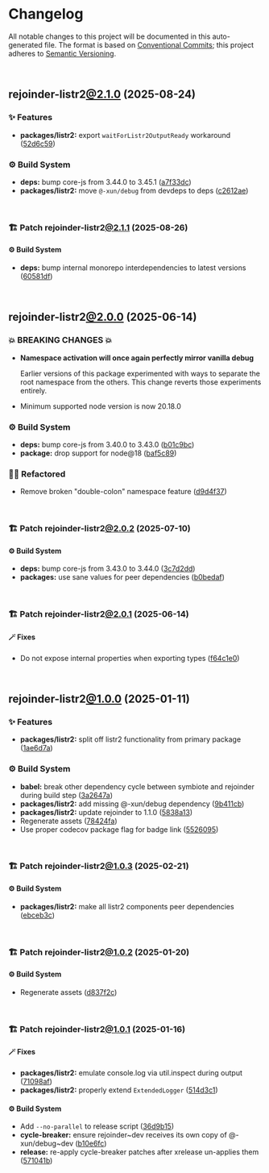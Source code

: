 # Changelog

All notable changes to this project will be documented in this auto-generated
file. The format is based on [Conventional Commits][1];
this project adheres to [Semantic Versioning][2].

<br />

## rejoinder-listr2[@2.1.0][3] (2025-08-24)

### ✨ Features

- **packages/listr2:** export `waitForListr2OutputReady` workaround ([52d6c59][4])

### ⚙️ Build System

- **deps:** bump core-js from 3.44.0 to 3.45.1 ([a7f33dc][5])
- **packages/listr2:** move `@-xun/debug` from devdeps to deps ([c2612ae][6])

<br />

### 🏗️ Patch rejoinder-listr2[@2.1.1][7] (2025-08-26)

#### ⚙️ Build System

- **deps:** bump internal monorepo interdependencies to latest versions ([60581df][8])

<br />

## rejoinder-listr2[@2.0.0][9] (2025-06-14)

### 💥 BREAKING CHANGES 💥

- **Namespace activation will once again perfectly mirror vanilla debug**

  Earlier versions of this package experimented with ways to separate the root namespace from the others. This change reverts those experiments entirely.

- Minimum supported node version is now 20.18.0

### ⚙️ Build System

- **deps:** bump core-js from 3.40.0 to 3.43.0 ([b01c9bc][10])
- **package:** drop support for node\@18 ([baf5c89][11])

### 🧙🏿 Refactored

- Remove broken "double-colon" namespace feature ([d9d4f37][12])

<br />

### 🏗️ Patch rejoinder-listr2[@2.0.2][13] (2025-07-10)

#### ⚙️ Build System

- **deps:** bump core-js from 3.43.0 to 3.44.0 ([3c7d2dd][14])
- **packages:** use sane values for peer dependencies ([b0bedaf][15])

<br />

### 🏗️ Patch rejoinder-listr2[@2.0.1][16] (2025-06-14)

#### 🪄 Fixes

- Do not expose internal properties when exporting types ([f64c1e0][17])

<br />

## rejoinder-listr2[@1.0.0][18] (2025-01-11)

### ✨ Features

- **packages/listr2:** split off listr2 functionality from primary package ([1ae6d7a][19])

### ⚙️ Build System

- **babel:** break other dependency cycle between symbiote and rejoinder during build step ([3a2647a][20])
- **packages/listr2:** add missing @-xun/debug dependency ([9b411cb][21])
- **packages/listr2:** update rejoinder to 1.1.0 ([5838a13][22])
- Regenerate assets ([78424fa][23])
- Use proper codecov package flag for badge link ([5526095][24])

<br />

### 🏗️ Patch rejoinder-listr2[@1.0.3][25] (2025-02-21)

#### ⚙️ Build System

- **packages/listr2:** make all listr2 components peer dependencies ([ebceb3c][26])

<br />

### 🏗️ Patch rejoinder-listr2[@1.0.2][27] (2025-01-20)

#### ⚙️ Build System

- Regenerate assets ([d837f2c][28])

<br />

### 🏗️ Patch rejoinder-listr2[@1.0.1][29] (2025-01-16)

#### 🪄 Fixes

- **packages/listr2:** emulate console.log via util.inspect during output ([71098af][30])
- **packages/listr2:** properly extend `ExtendedLogger` ([514d3c1][31])

#### ⚙️ Build System

- Add `--no-parallel` to release script ([36d9b15][32])
- **cycle-breaker:** ensure rejoinder\~dev receives its own copy of @-xun/debug\~dev ([b10e6fc][33])
- **release:** re-apply cycle-breaker patches after xrelease un-applies them ([571041b][34])

[1]: https://conventionalcommits.org
[2]: https://semver.org
[3]: https://github.com/Xunnamius/rejoinder/compare/rejoinder-listr2@2.0.2...rejoinder-listr2@2.1.0
[4]: https://github.com/Xunnamius/rejoinder/commit/52d6c5986d373475d1c3a8376e976f7da1d1f9b6
[5]: https://github.com/Xunnamius/rejoinder/commit/a7f33dcc3e6007982f6b687e64063c3e680d1084
[6]: https://github.com/Xunnamius/rejoinder/commit/c2612aef66b4b21cfdeb6768b26b95963881ed3e
[7]: https://github.com/Xunnamius/rejoinder/compare/rejoinder-listr2@2.1.0...rejoinder-listr2@2.1.1
[8]: https://github.com/Xunnamius/rejoinder/commit/60581df5e629bdcd0accd4723a75a3d58d23cbc6
[9]: https://github.com/Xunnamius/rejoinder/compare/rejoinder-listr2@1.0.3...rejoinder-listr2@2.0.0
[10]: https://github.com/Xunnamius/rejoinder/commit/b01c9bc089488b02722519d911bc43d1c672b492
[11]: https://github.com/Xunnamius/rejoinder/commit/baf5c89e66b1bdacf31ca37e80d78e8f1b048530
[12]: https://github.com/Xunnamius/rejoinder/commit/d9d4f378320c4405c80cb306d8174b752def9292
[13]: https://github.com/Xunnamius/rejoinder/compare/rejoinder-listr2@2.0.1...rejoinder-listr2@2.0.2
[14]: https://github.com/Xunnamius/rejoinder/commit/3c7d2dda1af5ce518004ba342b8d746a9037f33c
[15]: https://github.com/Xunnamius/rejoinder/commit/b0bedaf49c491057360340dd6c98f4152d6c41a2
[16]: https://github.com/Xunnamius/rejoinder/compare/rejoinder-listr2@2.0.0...rejoinder-listr2@2.0.1
[17]: https://github.com/Xunnamius/rejoinder/commit/f64c1e0c19bc97c588be2ae8d7b20734d4ed6719
[18]: https://github.com/Xunnamius/rejoinder/compare/rejoinder-listr2@0.0.0-init...rejoinder-listr2@1.0.0
[19]: https://github.com/Xunnamius/rejoinder/commit/1ae6d7add578fdf5fc3d27121c96d3acc6bcd0b6
[20]: https://github.com/Xunnamius/rejoinder/commit/3a2647a4383d23c44984f5fba72936f803375d01
[21]: https://github.com/Xunnamius/rejoinder/commit/9b411cbf735ad2907a387f69e10bda651223208b
[22]: https://github.com/Xunnamius/rejoinder/commit/5838a1333ac9de7c91d67ae8237becbb22928097
[23]: https://github.com/Xunnamius/rejoinder/commit/78424fa8f7badb679969f17dc434d2444f557d0d
[24]: https://github.com/Xunnamius/rejoinder/commit/5526095585c560786bb4716fe2181814ff33c2ac
[25]: https://github.com/Xunnamius/rejoinder/compare/rejoinder-listr2@1.0.2...rejoinder-listr2@1.0.3
[26]: https://github.com/Xunnamius/rejoinder/commit/ebceb3c61ea83f6d772c86f8473a24ad60bca01b
[27]: https://github.com/Xunnamius/rejoinder/compare/rejoinder-listr2@1.0.1...rejoinder-listr2@1.0.2
[28]: https://github.com/Xunnamius/rejoinder/commit/d837f2cf51d0f744b1acb9f03c50dbfbe4361561
[29]: https://github.com/Xunnamius/rejoinder/compare/rejoinder-listr2@1.0.0...rejoinder-listr2@1.0.1
[30]: https://github.com/Xunnamius/rejoinder/commit/71098af7598078495b83dd5fb022fae812ef7cea
[31]: https://github.com/Xunnamius/rejoinder/commit/514d3c155403b5eb235d6e5fb5d6402fc7dafcdf
[32]: https://github.com/Xunnamius/rejoinder/commit/36d9b15a656e1eed5a50cdfe7fe502a22f0aa57f
[33]: https://github.com/Xunnamius/rejoinder/commit/b10e6fc514367aef02468efe7382c2a09b7d45d5
[34]: https://github.com/Xunnamius/rejoinder/commit/571041bf4746363a1355f6eb2e03d6c31e5b0a18
